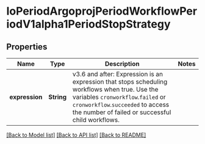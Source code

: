 # IoPeriodArgoprojPeriodWorkflowPeriodV1alpha1PeriodStopStrategy

## Properties

Name | Type | Description | Notes
------------ | ------------- | ------------- | -------------
**expression** | **String** | v3.6 and after: Expression is an expression that stops scheduling workflows when true. Use the variables `cronworkflow`.`failed` or `cronworkflow`.`succeeded` to access the number of failed or successful child workflows. | 

[[Back to Model list]](../README.md#documentation-for-models) [[Back to API list]](../README.md#documentation-for-api-endpoints) [[Back to README]](../README.md)


